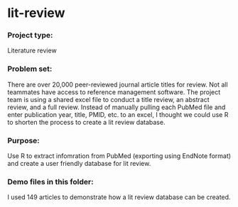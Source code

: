 # lit-review

### Project type: 
Literature review

### Problem set: 
There are over 20,000 peer-reviewed journal article titles for review. Not all teammates have access to reference management software. The project team is using a shared excel file to conduct a title review, an abstract review, and a full review. Instead of manually pulling each PubMed file and enter publication year, title, PMID, etc. to an excel, I thought we could use R to shorten the process to create a lit review database.

### Purpose: 
Use R to extract infomration from PubMed (exporting using EndNote format) and create a user friendly database for lit review.

### Demo files in this folder:
I used 149 articles to demonstrate how a lit review database can be created.

